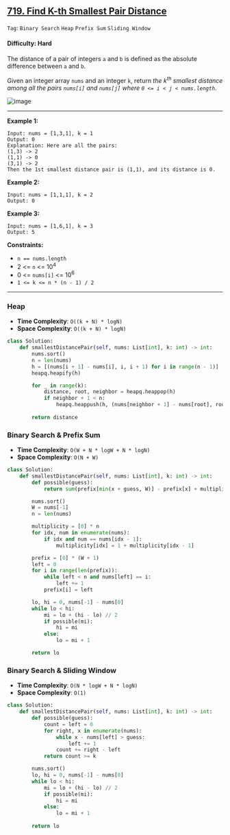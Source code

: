 ## [719. Find K-th Smallest Pair Distance](https://leetcode.com/problems/find-k-th-smallest-pair-distance)

```Tag```: ```Binary Search``` ```Heap``` ```Prefix Sum``` ```Sliding Window```

#### Difficulty: Hard

The distance of a pair of integers ```a``` and ```b``` is defined as the absolute difference between ```a``` and ```b```.

Given an integer array ```nums``` and an integer ```k```, return _the k<sup>th</sup> smallest distance among all the pairs ```nums[i]``` and ```nums[j]``` where ```0 <= i < j < nums.length```_.

![image](https://user-images.githubusercontent.com/35042430/235253137-f74a1514-126b-407e-bc97-adc0f6cde8f4.png)

---

__Example 1:__
```
Input: nums = [1,3,1], k = 1
Output: 0
Explanation: Here are all the pairs:
(1,3) -> 2
(1,1) -> 0
(3,1) -> 2
Then the 1st smallest distance pair is (1,1), and its distance is 0.
```

__Example 2:__
```
Input: nums = [1,1,1], k = 2
Output: 0
```

__Example 3:__
```
Input: nums = [1,6,1], k = 3
Output: 5
```

__Constraints:__

- ```n == nums.length```
- 2 <= ```n``` <= 10<sup>4</sup>
- 0 <= ```nums[i]``` <= 10<sup>6</sup>
- ```1 <= k <= n * (n - 1) / 2```

---

### Heap

- __Time Complexity__: ```O((k + N) * log⁡N)```
- __Space Complexity__: ```O((k + N) * log⁡N)```

```Python
class Solution:
    def smallestDistancePair(self, nums: List[int], k: int) -> int:
        nums.sort()
        n = len(nums)
        h = [(nums[i + 1] - nums[i], i, i + 1) for i in range(n - 1)]
        heapq.heapify(h)

        for _ in range(k):
            distance, root, neighbor = heapq.heappop(h)
            if neighbor + 1 < n:
                heapq.heappush(h, (nums[neighbor + 1] - nums[root], root, neighbor + 1))
        
        return distance
```

### Binary Search & Prefix Sum

- __Time Complexity__: ```O(W + N * log⁡W + N * log⁡N)```
- __Space Complexity__: ```O(N + W)```

```Python
class Solution:
    def smallestDistancePair(self, nums: List[int], k: int) -> int:
        def possible(guess):
            return sum(prefix[min(x + guess, W)] - prefix[x] + multiplicity[i] for i, x in enumerate(nums)) >= k

        nums.sort()
        W = nums[-1]
        n = len(nums)

        multiplicity = [0] * n
        for idx, num in enumerate(nums):
            if idx and num == nums[idx - 1]:
                multiplicity[idx] = 1 + multiplicity[idx - 1]

        prefix = [0] * (W + 1)
        left = 0
        for i in range(len(prefix)):
            while left < n and nums[left] == i:
                left += 1
            prefix[i] = left

        lo, hi = 0, nums[-1] - nums[0]
        while lo < hi:
            mi = lo + (hi - lo) // 2
            if possible(mi):
                hi = mi
            else:
                lo = mi + 1

        return lo
```

### Binary Search & Sliding Window

- __Time Complexity__: ```O(N * log⁡W + N * log⁡N)```
- __Space Complexity__: ```O(1)```

```Python
class Solution:
    def smallestDistancePair(self, nums: List[int], k: int) -> int:
        def possible(guess):
            count = left = 0
            for right, x in enumerate(nums):
                while x - nums[left] > guess:
                    left += 1
                count += right - left
            return count >= k

        nums.sort()
        lo, hi = 0, nums[-1] - nums[0]
        while lo < hi:
            mi = lo + (hi - lo) // 2
            if possible(mi):
                hi = mi
            else:
                lo = mi + 1
            
        return lo
```

